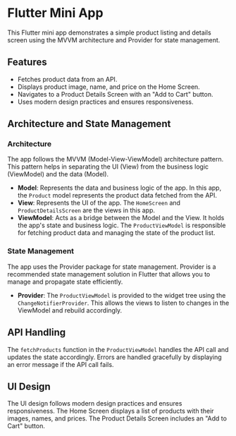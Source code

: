 # Flutter Mini App

This Flutter mini app demonstrates a simple product listing and details screen using the MVVM architecture and Provider for state management.

## Features

- Fetches product data from an API.
- Displays product image, name, and price on the Home Screen.
- Navigates to a Product Details Screen with an "Add to Cart" button.
- Uses modern design practices and ensures responsiveness.

## Architecture and State Management

### Architecture

The app follows the MVVM (Model-View-ViewModel) architecture pattern. This pattern helps in separating the UI (View) from the business logic (ViewModel) and the data (Model). 

- **Model**: Represents the data and business logic of the app. In this app, the `Product` model represents the product data fetched from the API.
- **View**: Represents the UI of the app. The `HomeScreen` and `ProductDetailsScreen` are the views in this app.
- **ViewModel**: Acts as a bridge between the Model and the View. It holds the app's state and business logic. The `ProductViewModel` is responsible for fetching product data and managing the state of the product list.

### State Management

The app uses the Provider package for state management. Provider is a recommended state management solution in Flutter that allows you to manage and propagate state efficiently.

- **Provider**: The `ProductViewModel` is provided to the widget tree using the `ChangeNotifierProvider`. This allows the views to listen to changes in the ViewModel and rebuild accordingly.

## API Handling

The `fetchProducts` function in the `ProductViewModel` handles the API call and updates the state accordingly. Errors are handled gracefully by displaying an error message if the API call fails.

## UI Design

The UI design follows modern design practices and ensures responsiveness. The Home Screen displays a list of products with their images, names, and prices. The Product Details Screen includes an "Add to Cart" button.
